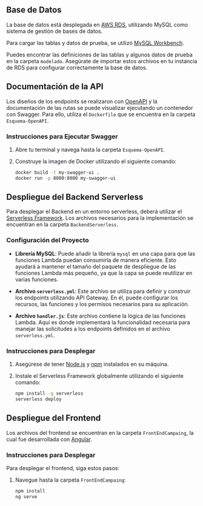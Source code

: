 ## Base de Datos

La base de datos está desplegada en [AWS RDS](https://aws.amazon.com/rds/), utilizando MySQL como sistema de gestión de bases de datos.

Para cargar las tablas y datos de prueba, se utilizó [MySQL Workbench](https://www.mysql.com/products/workbench/). 

Puedes encontrar las definiciones de las tablas y algunos datos de prueba en la carpeta `modelado`. Asegúrate de importar estos archivos en tu instancia de RDS para configurar correctamente la base de datos.

## Documentación de la API

Los diseños de los endpoints se realizaron con [OpenAPI](https://www.openapis.org/) y la documentación de las rutas se puede visualizar ejecutando un contenedor con Swagger. Para ello, utiliza el `Dockerfile` que se encuentra en la carpeta `Esquema-OpenAPI`.

### Instrucciones para Ejecutar Swagger

1. Abre tu terminal y navega hasta la carpeta `Esquema-OpenAPI`.
2. Construye la imagen de Docker utilizando el siguiente comando:

   ```bash
   docker build -t my-swagger-ui .
   docker run -p 8080:8080 my-swagger-ui

## Despliegue del Backend Serverless

Para desplegar el Backend en un entorno serverless, deberá utilizar el [Serverless Framework](https://www.serverless.com/). Los archivos necesarios para la implementación se encuentran en la carpeta `BackendServerless`.

### Configuración del Proyecto

- **Librería MySQL**: Puede añadir la librería `mysql` en una capa para que las funciones Lambda puedan consumirla de manera eficiente. Esto ayudará a mantener el tamaño del paquete de despliegue de las funciones Lambda más pequeño, ya que la capa se puede reutilizar en varias funciones.

- **Archivo `serverless.yml`**: Este archivo se utiliza para definir y construir los endpoints utilizando API Gateway. En él, puede configurar los recursos, las funciones y los permisos necesarios para su aplicación.

- **Archivo `handler.js`**: Este archivo contiene la lógica de las funciones Lambda. Aquí es donde implementará la funcionalidad necesaria para manejar las solicitudes a los endpoints definidos en el archivo `serverless.yml`.

### Instrucciones para Desplegar

1. Asegúrese de tener [Node.js](https://nodejs.org/) y [npm](https://www.npmjs.com/) instalados en su máquina.
2. Instale el Serverless Framework globalmente utilizando el siguiente comando:

   ```bash
   npm install -g serverless
   serverless deploy

## Despliegue del Frontend

Los archivos del frontend se encuentran en la carpeta `FrontEndCampaing`, la cual fue desarrollada con [Angular](https://angular.io/). 

### Instrucciones para Desplegar

Para desplegar el frontend, siga estos pasos:

1. Navegue hasta la carpeta `FrontEndCampaing`:

   ```bash
   npm install
   ng serve
